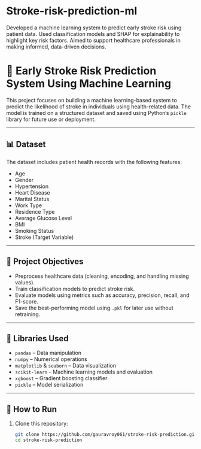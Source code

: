 # Stroke-risk-prediction-ml
Developed a machine learning system to predict early stroke risk using patient data. Used classification models and SHAP for explainability to highlight key risk factors. Aimed to support healthcare professionals in making informed, data-driven decisions.
# 🧠 Early Stroke Risk Prediction System Using Machine Learning

This project focuses on building a machine learning-based system to predict the likelihood of stroke in individuals using health-related data. The model is trained on a structured dataset and saved using Python’s `pickle` library for future use or deployment.

---

## 📊 Dataset

The dataset includes patient health records with the following features:
- Age
- Gender
- Hypertension
- Heart Disease
- Marital Status
- Work Type
- Residence Type
- Average Glucose Level
- BMI
- Smoking Status
- Stroke (Target Variable)

---

## 🎯 Project Objectives

- Preprocess healthcare data (cleaning, encoding, and handling missing values).
- Train classification models to predict stroke risk.
- Evaluate models using metrics such as accuracy, precision, recall, and F1-score.
- Save the best-performing model using `.pkl` for later use without retraining.

---

## 🧰 Libraries Used

- `pandas` – Data manipulation
- `numpy` – Numerical operations
- `matplotlib` & `seaborn` – Data visualization
- `scikit-learn` – Machine learning models and evaluation
- `xgboost` – Gradient boosting classifier
- `pickle` – Model serialization

---

## 🚀 How to Run

1. Clone this repository:
   ```bash
   git clone https://github.com/gauravroy061/stroke-risk-prediction.git
   cd stroke-risk-prediction







